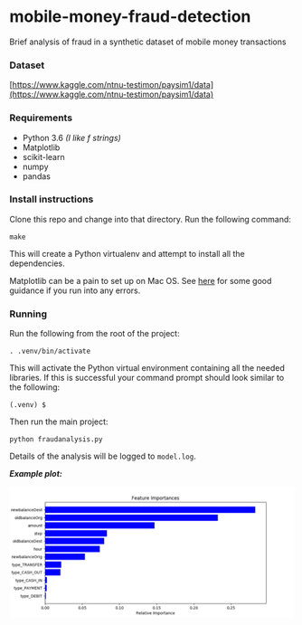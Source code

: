 # mobile-money-fraud-detection
Brief analysis of fraud in a synthetic dataset of mobile money transactions

### Dataset ###

[https://www.kaggle.com/ntnu-testimon/paysim1/data](https://www.kaggle.com/ntnu-testimon/paysim1/data)

### Requirements ###

- Python 3.6 *(I like f strings)*
- Matplotlib
- scikit-learn
- numpy
- pandas

### Install instructions ###

Clone this repo and change into that directory. Run the following command:

```
make
```

This will create a Python virtualenv and attempt to install all the dependencies.

Matplotlib can be a pain to set up on Mac OS. See [here](https://matplotlib.org/faq/osx_framework.html) for some good guidance if you run into any errors.


### Running ###

Run the following from the root of the project:

```
. .venv/bin/activate
```

This will activate the Python virtual environment containing all the needed libraries. If this is successful your command prompt should look similar to the following:

```
(.venv) $
```

Then run the main project:

```
python fraudanalysis.py
```

Details of the analysis will be logged to `model.log`.


***Example plot:***

![](images/plot1.png)
